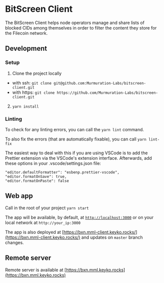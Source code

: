 # BitScreen Client

The BitScreen Client helps node operators manage and share lists of blocked CIDs among themselves in order to filter the content they store for the Filecoin network.

## Development

### Setup

1. Clone the project locally

- with ssh: `git clone git@github.com:Murmuration-Labs/bitscreen-client.git`
- with https: `git clone https://github.com/Murmuration-Labs/bitscreen-client.git`

2. `yarn install`

### Linting

To check for any linting errors, you can call the `yarn lint` command.

To also fix the errors (that are automatically fixable), you can call `yarn lint-fix`

The easiest way to deal with this if you are using VSCode is to add the Prettier extension via the VSCode's extension interface. Afterwards, add these options in your .vscode/settings.json file:

```
"editor.defaultFormatter": "esbenp.prettier-vscode",
"editor.formatOnSave": true,
"editor.formatOnPaste": false
```

## Web app

Call in the root of your project `yarn start`

The app will be available, by default, at [`http://localhost:3000`](http://localhost:3000) or on your local network at `http://your_ip:3000`

The app is also deployed at [https://bxn.mml-client.keyko.rocks/](https://bxn.mml-client.keyko.rocks/) and updates on `master` branch changes.

## Remote server

Remote server is available at [https://bxn.mml.keyko.rocks](https://bxn.mml.keyko.rocks)
